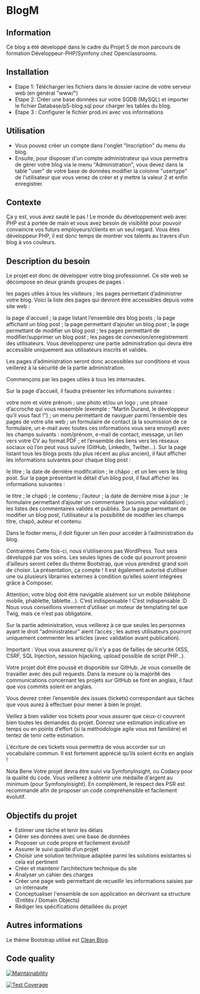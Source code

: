 # BlogM

## Information
Ce blog a été développé dans le cadre du Projet 5 de mon parcours de formation Développeur-PHP/Symfony chez Openclassrooms.

## Installation

* Etape 1: Télécharger les fichiers dans le dossier racine de votre serveur web (en général "www/")
* Etape 2: Créer une base données sur votre SGDB (MySQL) et importer le fichier Database/p5-blog.sql pour charger les tables du blog.
* Etape 3 : Configurer le fichier prod.ini avec vos informations

## Utilisation

* Vous pouvez créer un compte dans l'onglet "Inscription" du menu du blog.
* Ensuite, pour disposer d'un compte administrateur qui vous permettra de gérer votre blog via le menu "Administration", vous devez dans la table "user" de votre base de données modifier la colonne "usertype" de l'utilisateur que vous venez de créer et y mettre la valeur 2 et enfin enregistrer. 

## Contexte

Ça y est, vous avez sauté le pas ! Le monde du développement web avec PHP est à portée de main et vous avez besoin de visibilité pour pouvoir convaincre vos futurs employeurs/clients en un seul regard. Vous êtes développeur PHP, il est donc temps de montrer vos talents au travers d’un blog à vos couleurs.

## Description du besoin

Le projet est donc de développer votre blog professionnel. Ce site web se décompose en deux grands groupes de pages :

les pages utiles à tous les visiteurs ; les pages permettant d’administrer votre blog. Voici la liste des pages qui devront être accessibles depuis votre site web :

la page d'accueil ; la page listant l’ensemble des blog posts ; la page affichant un blog post ; la page permettant d’ajouter un blog post ; la page permettant de modifier un blog post ; les pages permettant de modifier/supprimer un blog post ; les pages de connexion/enregistrement des utilisateurs. Vous développerez une partie administration qui devra être accessible uniquement aux utilisateurs inscrits et validés.

Les pages d’administration seront donc accessibles sur conditions et vous veillerez à la sécurité de la partie administration.

Commençons par les pages utiles à tous les internautes.

Sur la page d’accueil, il faudra présenter les informations suivantes :

votre nom et votre prénom ; une photo et/ou un logo ; une phrase d’accroche qui vous ressemble (exemple : “Martin Durand, le développeur qu’il vous faut !”) ; un menu permettant de naviguer parmi l’ensemble des pages de votre site web ; un formulaire de contact (à la soumission de ce formulaire, un e-mail avec toutes ces informations vous sera envoyé) avec les champs suivants : nom/prénom, e-mail de contact, message, un lien vers votre CV au format PDF ; et l’ensemble des liens vers les réseaux sociaux où l’on peut vous suivre (GitHub, LinkedIn, Twitter…). Sur la page listant tous les blogs posts (du plus récent au plus ancien), il faut afficher les informations suivantes pour chaque blog post :

le titre ; la date de dernière modification ; le châpo ; et un lien vers le blog post. Sur la page présentant le détail d’un blog post, il faut afficher les informations suivantes :

le titre ; le chapô ; le contenu ; l’auteur ; la date de dernière mise à jour ; le formulaire permettant d’ajouter un commentaire (soumis pour validation) ; les listes des commentaires validés et publiés. Sur la page permettant de modifier un blog post, l’utilisateur a la possibilité de modifier les champs titre, chapô, auteur et contenu.

Dans le footer menu, il doit figurer un lien pour accéder à l’administration du blog.

Contraintes
Cette fois-ci, nous n’utiliserons pas WordPress. Tout sera développé par vos soins. Les seules lignes de code qui pourront provenir d’ailleurs seront celles du thème Bootstrap, que vous prendrez grand soin de choisir. La présentation, ça compte ! Il est également autorisé d’utiliser une ou plusieurs librairies externes à condition qu’elles soient intégrées grâce à Composer.

Attention, votre blog doit être navigable aisément sur un mobile (téléphone mobile, phablette, tablette…). C’est indispensable ! C’est indispensable :D Nous vous conseillons vivement d’utiliser un moteur de templating tel que Twig, mais ce n’est pas obligatoire.

Sur la partie administration, vous veillerez à ce que seules les personnes ayant le droit “administrateur” aient l’accès ; les autres utilisateurs pourront uniquement commenter les articles (avec validation avant publication).

Important : Vous vous assurerez qu’il n’y a pas de failles de sécurité (XSS, CSRF, SQL Injection, session hijacking, upload possible de script PHP…).

Votre projet doit être poussé et disponible sur GitHub. Je vous conseille de travailler avec des pull requests. Dans la mesure où la majorité des communications concernant les projets sur GitHub se font en anglais, il faut que vos commits soient en anglais.

Vous devrez créer l’ensemble des issues (tickets) correspondant aux tâches que vous aurez à effectuer pour mener à bien le projet.

Veillez à bien valider vos tickets pour vous assurer que ceux-ci couvrent bien toutes les demandes du projet. Donnez une estimation indicative en temps ou en points d’effort (si la méthodologie agile vous est familière) et tentez de tenir cette estimation.

L’écriture de ces tickets vous permettra de vous accorder sur un vocabulaire commun. Il est fortement apprécié qu’ils soient écrits en anglais !

Nota Bene Votre projet devra être suivi via SymfonyInsight, ou Codacy pour la qualité du code. Vous veillerez à obtenir une médaille d'argent au minimum (pour SymfonyInsight). En complément, le respect des PSR est recommandé afin de proposer un code compréhensible et facilement évolutif.

## Objectifs du projet

* Estimer une tâche et tenir les délais
* Gérer ses données avec une base de données
* Proposer un code propre et facilement évolutif
* Assurer le suivi qualité d’un projet
* Choisir une solution technique adaptée parmi les solutions existantes si cela est pertinent
* Créer et maintenir l’architecture technique du site
* Analyser un cahier des charges
* Créer une page web permettant de recueillir les informations saisies par un internaute
* Conceptualiser l'ensemble de son application en décrivant sa structure (Entités / Domain Objects)
* Rédiger les spécifications détaillées du projet

## Autres informations

Le thème Bootstrap utilisé est [Clean Blog](https://startbootstrap.com/theme/clean-blog). 

## Code quality

[![Maintainability](https://api.codeclimate.com/v1/badges/6d13b2b190c7267438d2/maintainability)](https://codeclimate.com/github/lilyscia/BlogM/maintainability)

[![Test Coverage](https://api.codeclimate.com/v1/badges/6d13b2b190c7267438d2/test_coverage)](https://codeclimate.com/github/lilyscia/BlogM/test_coverage)
